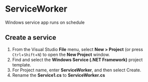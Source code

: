 # ServiceWorker
Windows service app runs on schedule

## Create a service

1. From the Visual Studio **File** menu, select **New > Project** (or press `Ctrl`+`Shift`+`N`) to open the **New Project** window.
2. Find and select the **Windows Service (.NET Framework)** project template.
3. For Project name, enter **ServiceWorker**, and then select Create.
4. Rename the **Service1.cs** to **ServiceWorker.cs**